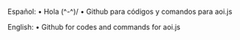 Español:
• Hola (^-^)/
• Github para códigos y comandos para aoi.js

English:
• Github for codes and commands for aoi.js

<!---
kibiGamer/kibiGamer is a ✨ special ✨ repository because its `README.md` (this file) appears on your GitHub profile.
You can click the Preview link to take a look at your changes.
--->
